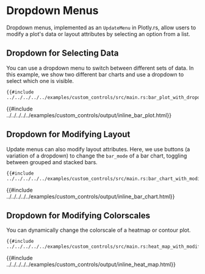 # Dropdown Menus

Dropdown menus, implemented as an `UpdateMenu` in Plotly.rs, allow users to modify a plot's data or layout attributes by selecting an option from a list.

## Dropdown for Selecting Data

You can use a dropdown menu to switch between different sets of data. In this example, we show two different bar charts and use a dropdown to select which one is visible.

```rust,no_run
{{#include ../../../../../examples/custom_controls/src/main.rs:bar_plot_with_dropdown_for_different_data}}
```
{{#include ../../../../../examples/custom_controls/output/inline_bar_plot.html}}

## Dropdown for Modifying Layout

Update menus can also modify layout attributes. Here, we use buttons (a variation of a dropdown) to change the `bar_mode` of a bar chart, toggling between grouped and stacked bars.

```rust,no_run
{{#include ../../../../../examples/custom_controls/src/main.rs:bar_chart_with_modifiable_bar_mode}}
```
{{#include ../../../../../examples/custom_controls/output/inline_bar_chart.html}}

## Dropdown for Modifying Colorscales

You can dynamically change the colorscale of a heatmap or contour plot.

```rust,no_run
{{#include ../../../../../examples/custom_controls/src/main.rs:heat_map_with_modifiable_colorscale}}
```
{{#include ../../../../../examples/custom_controls/output/inline_heat_map.html}} 